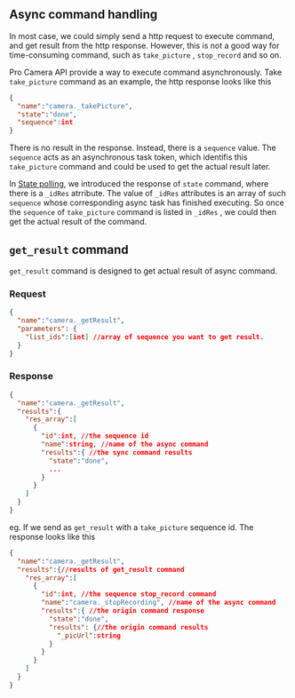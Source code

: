 ## Async command handling

In most case, we could simply send a http request to execute command, and get result from the http response. However, this is not a good way for time-consuming command, such as `take_picture` , `stop_record` and so on.

Pro Camera API provide a way to execute command asynchronously. Take `take_picture` command as an example, the http response looks like this

```json
{
  "name":"camera._takePicture",
  "state":"done",
  "sequence":int
}
```

There is no result in the response. Instead, there is a `sequence` value. The `sequence` acts as an asynchronous task token, which identifis this `take_picture` command and could be used to get the actual result later.

In [State polling](state_polling.md), we introduced the response of `state` command, where there is a `_idRes` atrribute. The value of `_idRes` attributes is an array of such `sequence` whose corresponding async task has finished executing.  So once the `sequence` of `take_picture` command is listed in `_idRes` , we could then get the actual result of the command.

## `get_result` command

`get_result` command is designed to get actual result of async command.

### Request

```json
{
  "name":"camera._getResult",
  "parameters": {
    "list_ids":[int] //array of sequence you want to get result.
  }
}
```



### Response

```json
{
  "name":"camera._getResult",
  "results":{
    "res_array":[
      {
        "id":int, //the sequence id
        "name":string, //name of the async command
        "results":{ //the sync command results
          "state":"done",
          ...
        }
      }
    ]
  }
}
```



eg. If we send as `get_result` with a `take_picture` sequence id. The response looks like this

```json
{
  "name":"camera._getResult",
  "results":{//results of get_result command
    "res_array":[
      {
        "id":int, //the sequence stop_record command
        "name":"camera._stopRecording", //name of the async command
        "results":{ //the origin command response
          "state":"done",
          "results": {//the origin command results
            "_picUrl":string
          }
        }
      }
    ]
  }
}
```



